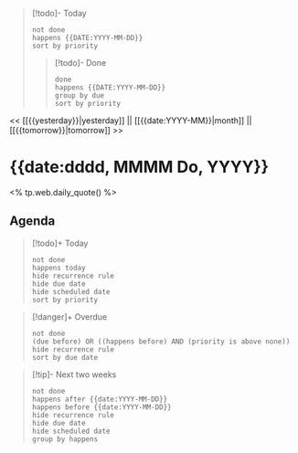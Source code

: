 


>[!todo]- Today
>```tasks
>not done
>happens {{DATE:YYYY-MM-DD}}
>sort by priority
>```
>>[!todo]- Done
>>```tasks
>>done
>>happens {{DATE:YYYY-MM-DD}}
>>group by due
>>sort by priority
>>```


















<< [[{{yesterday}}|yesterday]] || [[{{date:YYYY-MM}}|month]] || [[{{tomorrow}}|tomorrow]] >>

# {{date:dddd, MMMM Do, YYYY}}

<% tp.web.daily_quote() %>

## Agenda

> [!todo]+ Today
> ```tasks
> not done
> happens today
> hide recurrence rule
> hide due date
> hide scheduled date
> sort by priority
> ```

> [!danger]+ Overdue 
> ```tasks
> not done
> (due before) OR ((happens before) AND (priority is above none))
> hide recurrence rule
> sort by due date
> ```

> [!tip]- Next two weeks
> ```tasks
> not done
> happens after {{date:YYYY-MM-DD}}
> happens before {{date:YYYY-MM-DD}}
> hide recurrence rule
> hide due date
> hide scheduled date
> group by happens
>
